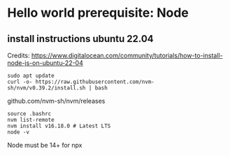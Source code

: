 # Hello world prerequisite: Node

## install instructions ubuntu 22.04

Credits: https://www.digitalocean.com/community/tutorials/how-to-install-node-js-on-ubuntu-22-04
```
sudo apt update
curl -o- https://raw.githubusercontent.com/nvm-sh/nvm/v0.39.2/install.sh | bash 
```
github.com/nvm-sh/nvm/releases
```
source .bashrc
nvm list-remote
nvm install v16.18.0 # Latest LTS
node -v 
```
Node must be 14+ for npx
